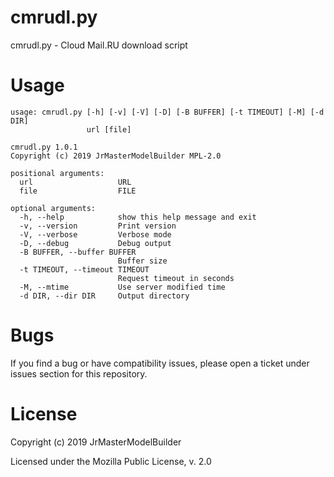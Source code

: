 # cmrudl.py

cmrudl.py - Cloud Mail.RU download script


# Usage

```
usage: cmrudl.py [-h] [-v] [-V] [-D] [-B BUFFER] [-t TIMEOUT] [-M] [-d DIR]
                 url [file]

cmrudl.py 1.0.1
Copyright (c) 2019 JrMasterModelBuilder MPL-2.0

positional arguments:
  url                   URL
  file                  FILE

optional arguments:
  -h, --help            show this help message and exit
  -v, --version         Print version
  -V, --verbose         Verbose mode
  -D, --debug           Debug output
  -B BUFFER, --buffer BUFFER
                        Buffer size
  -t TIMEOUT, --timeout TIMEOUT
                        Request timeout in seconds
  -M, --mtime           Use server modified time
  -d DIR, --dir DIR     Output directory
```


# Bugs

If you find a bug or have compatibility issues, please open a ticket under issues section for this repository.


# License

Copyright (c) 2019 JrMasterModelBuilder

Licensed under the Mozilla Public License, v. 2.0
